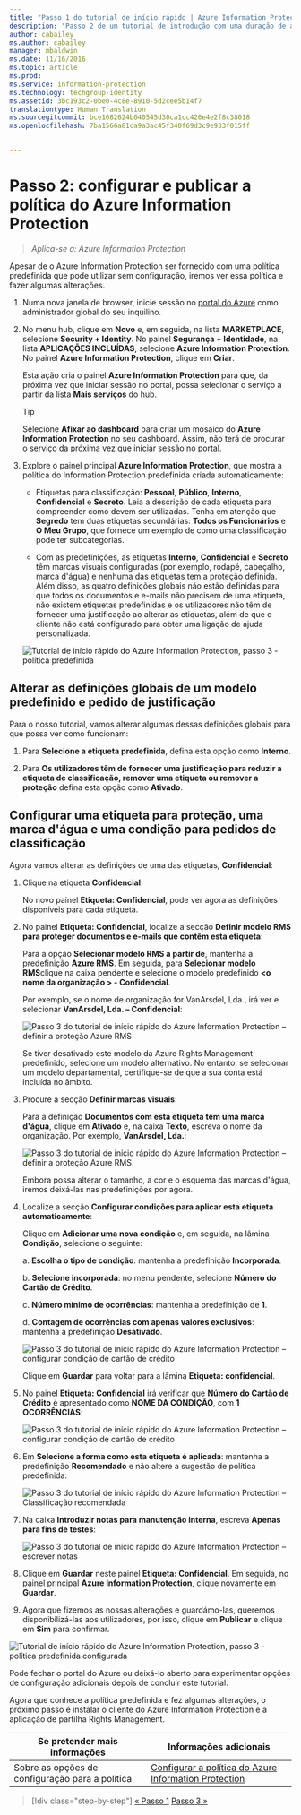 ```yaml
---
title: "Passo 1 do tutorial de início rápido | Azure Information Protection"
description: "Passo 2 de um tutorial de introdução com uma duração de aproximadamente 30 minutos, para experimentar rapidamente o Microsoft Azure Information Protection na sua organização."
author: cabailey
ms.author: cabailey
manager: mbaldwin
ms.date: 11/16/2016
ms.topic: article
ms.prod: 
ms.service: information-protection
ms.technology: techgroup-identity
ms.assetid: 3bc193c2-0be0-4c8e-8910-5d2cee5b14f7
translationtype: Human Translation
ms.sourcegitcommit: bce1682624b040545d30ca1cc426e4e2f8c38018
ms.openlocfilehash: 7ba1566a81ca9a3ac45f340f69d3c9e933f015ff


---
```


# <a name="step-2-configure-and-publish-the-azure-information-protection-policy"></a>Passo 2: configurar e publicar a política do Azure Information Protection

>*Aplica-se a: Azure Information Protection*

Apesar de o Azure Information Protection ser fornecido com uma política predefinida que pode utilizar sem configuração, iremos ver essa política e fazer algumas alterações.

1. Numa nova janela de browser, inicie sessão no [portal do Azure](https://portal.azure.com) como administrador global do seu inquilino.

2. No menu hub, clique em **Novo** e, em seguida, na lista **MARKETPLACE**, selecione **Security + Identity**. No painel **Segurança + Identidade**, na lista **APLICAÇÕES INCLUÍDAS**, selecione **Azure Information Protection**. No painel **Azure Information Protection**, clique em **Criar**.

    Esta ação cria o painel **Azure Information Protection** para que, da próxima vez que iniciar sessão no portal, possa selecionar o serviço a partir da lista **Mais serviços** do hub. 

    > [!TIP] 
    > Selecione **Afixar ao dashboard** para criar um mosaico do **Azure Information Protection** no seu dashboard. Assim, não terá de procurar o serviço da próxima vez que iniciar sessão no portal.

3.  Explore o painel principal **Azure Information Protection**, que mostra a política do Information Protection predefinida criada automaticamente:
    
    - Etiquetas para classificação: **Pessoal**, **Público**, **Interno**, **Confidencial** e **Secreto**. Leia a descrição de cada etiqueta para compreender como devem ser utilizadas. Tenha em atenção que **Segredo** tem duas etiquetas secundárias: **Todos os Funcionários** e **O Meu Grupo**, que fornece um exemplo de como uma classificação pode ter subcategorias.

    - Com as predefinições, as etiquetas **Interno**, **Confidencial** e **Secreto** têm marcas visuais configuradas (por exemplo, rodapé, cabeçalho, marca d'água) e nenhuma das etiquetas tem a proteção definida. Além disso, as quatro definições globais não estão definidas para que todos os documentos e e-mails não precisem de uma etiqueta, não existem etiquetas predefinidas e os utilizadores não têm de fornecer uma justificação ao alterar as etiquetas, além de que o cliente não está configurado para obter uma ligação de ajuda personalizada.

    ![Tutorial de início rápido do Azure Information Protection, passo 3 - política predefinida](../media/info-protect-policy.png)

## <a name="changing-the-global-settings-for-a-default-template-and-prompt-for-justification"></a>Alterar as definições globais de um modelo predefinido e pedido de justificação

Para o nosso tutorial, vamos alterar algumas dessas definições globais para que possa ver como funcionam:

1. Para **Selecione a etiqueta predefinida**, defina esta opção como **Interno**.

2. Para **Os utilizadores têm de fornecer uma justificação para reduzir a etiqueta de classificação, remover uma etiqueta ou remover a proteção** defina esta opção como **Ativado**.

## <a name="configuring-a-label-for-protection-a-watermark-and-a-condition-to-prompt-for-classification"></a>Configurar uma etiqueta para proteção, uma marca d'água e uma condição para pedidos de classificação

Agora vamos alterar as definições de uma das etiquetas, **Confidencial**:

1. Clique na etiqueta **Confidencial**. 
    
    No novo painel **Etiqueta: Confidencial**, pode ver agora as definições disponíveis para cada etiqueta. 

2. No painel **Etiqueta: Confidencial**, localize a secção **Definir modelo RMS para proteger documentos e e-mails que contêm esta etiqueta**:
    
    Para a opção **Selecionar modelo RMS a partir de**, mantenha a predefinição **Azure RMS**. Em seguida, para **Selecionar modelo RMS**clique na caixa pendente e selecione o modelo predefinido **\<o nome da organização > - Confidencial**. 
    
    Por exemplo, se o nome de organização for VanArsdel, Lda., irá ver e selecionar **VanArsdel, Lda. – Confidencial**: 
    
    ![Passo 3 do tutorial de início rápido do Azure Information Protection – definir a proteção Azure RMS](../media/step2-select-rms-template.png)
    
    Se tiver desativado este modelo da Azure Rights Management predefinido, selecione um modelo alternativo. No entanto, se selecionar um modelo departamental, certifique-se de que a sua conta está incluída no âmbito.
    
3. Procure a secção **Definir marcas visuais**:
    
    Para a definição **Documentos com esta etiqueta têm uma marca d'água**, clique em **Ativado** e, na caixa **Texto**, escreva o nome da organização. Por exemplo, **VanArsdel, Lda.**: 
    
    ![Passo 3 do tutorial de início rápido do Azure Information Protection – definir a proteção Azure RMS](../media/step2-configure-watermark.png)
    
    Embora possa alterar o tamanho, a cor e o esquema das marcas d'água, iremos deixá-las nas predefinições por agora.
    
4. Localize a secção **Configurar condições para aplicar esta etiqueta automaticamente**:
    
    Clique em **Adicionar uma nova condição** e, em seguida, na lâmina **Condição**, selecione o seguinte:
    
    a. **Escolha o tipo de condição**: mantenha a predefinição **Incorporada**.
    
    b. **Selecione incorporada**: no menu pendente, selecione **Número do Cartão de Crédito**.
    
    c. **Número mínimo de ocorrências**: mantenha a predefinição de **1**.
    
    d. **Contagem de ocorrências com apenas valores exclusivos**: mantenha a predefinição **Desativado**.
    
    ![Passo 3 do tutorial de início rápido do Azure Information Protection – configurar condição de cartão de crédito](../media/step2-configure-condition.png)
    
    Clique em **Guardar** para voltar para a lâmina **Etiqueta: confidencial**.

5. No painel **Etiqueta: Confidencial** irá verificar que **Número do Cartão de Crédito** é apresentado como **NOME DA CONDIÇÃO**, com **1** **OCORRÊNCIAS**:
    
    ![Passo 3 do tutorial de início rápido do Azure Information Protection – configurar condição de cartão de crédito](../media/step2-see-condition.png)

6. Em **Selecione a forma como esta etiqueta é aplicada**: mantenha a predefinição **Recomendado** e não altere a sugestão de política predefinida:
    
    ![Passo 3 do tutorial de início rápido do Azure Information Protection – Classificação recomendada](../media/step2-keep-recommended.png)

7. Na caixa **Introduzir notas para manutenção interna**, escreva **Apenas para fins de testes**:
    
    ![Passo 3 do tutorial de início rápido do Azure Information Protection – escrever notas](../media/step2-type-notes.png)

8. Clique em **Guardar** neste painel **Etiqueta: Confidencial**. Em seguida, no painel principal **Azure Information Protection**, clique novamente em **Guardar**.

9. Agora que fizemos as nossas alterações e guardámo-las, queremos disponibilizá-las aos utilizadores, por isso, clique em **Publicar** e clique em **Sim** para confirmar.

![Tutorial de início rápido do Azure Information Protection, passo 3 - política predefinida configurada](../media/info-protect-policy-configured.png)

Pode fechar o portal do Azure ou deixá-lo aberto para experimentar opções de configuração adicionais depois de concluir este tutorial.

Agora que conhece a política predefinida e fez algumas alterações, o próximo passo é instalar o cliente do Azure Information Protection e a aplicação de partilha Rights Management.

|Se pretender mais informações|Informações adicionais|
|--------------------------------|--------------------------|
|Sobre as opções de configuração para a política|[Configurar a política do Azure Information Protection](../deploy-use/configure-policy.md)|


>[!div class="step-by-step"]
[&#171; Passo 1](infoprotect-tutorial-step1.md)
[Passo 3 &#187;](infoprotect-tutorial-step3.md)


<!--HONumber=Nov16_HO3-->


